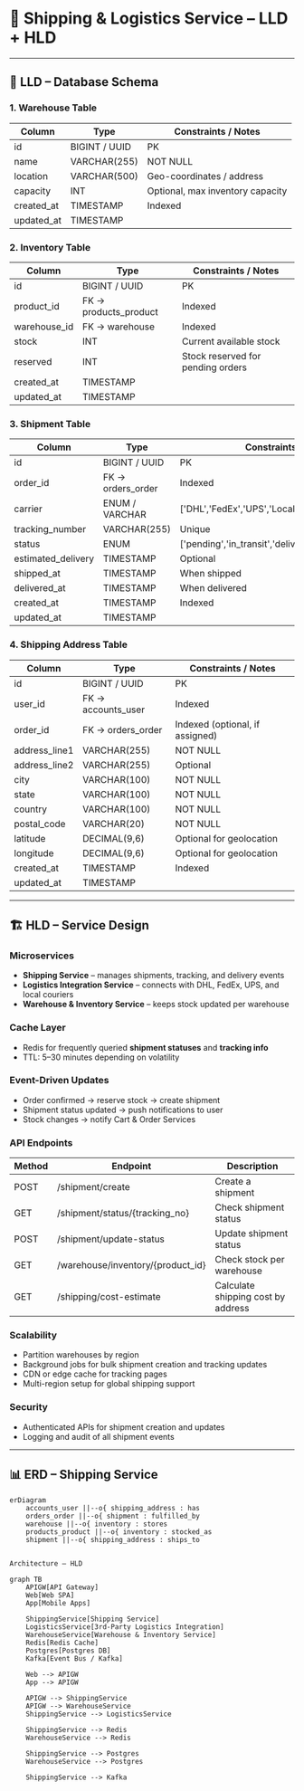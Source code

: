 # 🚚 Shipping & Logistics Service – LLD + HLD

---

## 🧩 LLD – Database Schema

### 1. Warehouse Table

| Column      | Type         | Constraints / Notes                  |
| ----------- | ------------ | ----------------------------------- |
| id          | BIGINT / UUID | PK                                  |
| name        | VARCHAR(255) | NOT NULL                             |
| location    | VARCHAR(500) | Geo-coordinates / address            |
| capacity    | INT          | Optional, max inventory capacity     |
| created_at  | TIMESTAMP    | Indexed                              |
| updated_at  | TIMESTAMP    |                                     |

### 2. Inventory Table

| Column       | Type           | Constraints / Notes                  |
| ------------ | -------------- | ----------------------------------- |
| id           | BIGINT / UUID  | PK                                  |
| product_id   | FK → products_product | Indexed                         |
| warehouse_id | FK → warehouse | Indexed                             |
| stock        | INT            | Current available stock             |
| reserved     | INT            | Stock reserved for pending orders   |
| created_at   | TIMESTAMP      |                                     |
| updated_at   | TIMESTAMP      |                                     |

### 3. Shipment Table

| Column            | Type           | Constraints / Notes                    |
| ----------------- | -------------- | ------------------------------------- |
| id                | BIGINT / UUID  | PK                                    |
| order_id          | FK → orders_order | Indexed                            |
| carrier           | ENUM / VARCHAR | ['DHL','FedEx','UPS','Local']         |
| tracking_number   | VARCHAR(255)   | Unique                                |
| status            | ENUM           | ['pending','in_transit','delivered','failed','returned'] |
| estimated_delivery| TIMESTAMP      | Optional                               |
| shipped_at        | TIMESTAMP      | When shipped                           |
| delivered_at      | TIMESTAMP      | When delivered                         |
| created_at        | TIMESTAMP      | Indexed                                |
| updated_at        | TIMESTAMP      |                                       |

### 4. Shipping Address Table

| Column         | Type         | Constraints / Notes                  |
| -------------- | ------------ | ----------------------------------- |
| id             | BIGINT / UUID | PK                                  |
| user_id        | FK → accounts_user | Indexed                          |
| order_id       | FK → orders_order | Indexed (optional, if assigned) |
| address_line1  | VARCHAR(255) | NOT NULL                             |
| address_line2  | VARCHAR(255) | Optional                             |
| city           | VARCHAR(100) | NOT NULL                             |
| state          | VARCHAR(100) | NOT NULL                             |
| country        | VARCHAR(100) | NOT NULL                             |
| postal_code    | VARCHAR(20)  | NOT NULL                             |
| latitude       | DECIMAL(9,6) | Optional for geolocation             |
| longitude      | DECIMAL(9,6) | Optional for geolocation             |
| created_at     | TIMESTAMP    | Indexed                              |
| updated_at     | TIMESTAMP    |                                     |

---

## 🏗 HLD – Service Design

### Microservices

- **Shipping Service** – manages shipments, tracking, and delivery events  
- **Logistics Integration Service** – connects with DHL, FedEx, UPS, and local couriers  
- **Warehouse & Inventory Service** – keeps stock updated per warehouse

### Cache Layer

- Redis for frequently queried **shipment statuses** and **tracking info**  
- TTL: 5–30 minutes depending on volatility  

### Event-Driven Updates

- Order confirmed → reserve stock → create shipment  
- Shipment status updated → push notifications to user  
- Stock changes → notify Cart & Order Services  

### API Endpoints

| Method | Endpoint                        | Description                          |
| ------ | -------------------------------- | ------------------------------------ |
| POST   | /shipment/create                | Create a shipment                    |
| GET    | /shipment/status/{tracking_no}  | Check shipment status                |
| POST   | /shipment/update-status         | Update shipment status               |
| GET    | /warehouse/inventory/{product_id} | Check stock per warehouse          |
| GET    | /shipping/cost-estimate         | Calculate shipping cost by address   |

### Scalability

- Partition warehouses by region  
- Background jobs for bulk shipment creation and tracking updates  
- CDN or edge cache for tracking pages  
- Multi-region setup for global shipping support

### Security

- Authenticated APIs for shipment creation and updates  
- Logging and audit of all shipment events  

---

## 📊 ERD – Shipping Service

```mermaid
erDiagram
    accounts_user ||--o{ shipping_address : has
    orders_order ||--o{ shipment : fulfilled_by
    warehouse ||--o{ inventory : stores
    products_product ||--o{ inventory : stocked_as
    shipment ||--o{ shipping_address : ships_to


Architecture – HLD

graph TB
    APIGW[API Gateway]
    Web[Web SPA]
    App[Mobile Apps]

    ShippingService[Shipping Service]
    LogisticsService[3rd-Party Logistics Integration]
    WarehouseService[Warehouse & Inventory Service]
    Redis[Redis Cache]
    Postgres[Postgres DB]
    Kafka[Event Bus / Kafka]

    Web --> APIGW
    App --> APIGW

    APIGW --> ShippingService
    APIGW --> WarehouseService
    ShippingService --> LogisticsService

    ShippingService --> Redis
    WarehouseService --> Redis

    ShippingService --> Postgres
    WarehouseService --> Postgres

    ShippingService --> Kafka
